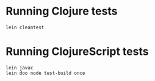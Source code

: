 # Running Clojure tests

```
lein cleantest
```

# Running ClojureScript tests

```
lein javac
lein doo node test-build once
```
